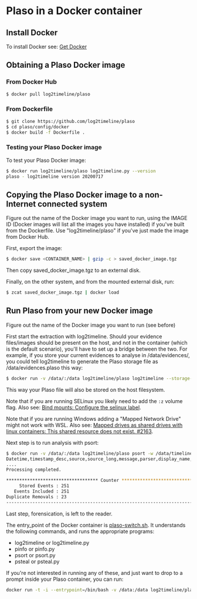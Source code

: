 # Plaso in a Docker container

## Install Docker

To install Docker see: [Get Docker](https://docs.docker.com/get-started/get-docker/)

## Obtaining a Plaso Docker image

### From Docker Hub

```bash
$ docker pull log2timeline/plaso
```

### From Dockerfile

```bash
$ git clone https://github.com/log2timeline/plaso
$ cd plaso/config/docker
$ docker build -f Dockerfile .
```

### Testing your Plaso Docker image

To test your Plaso Docker image:

```bash
$ docker run log2timeline/plaso log2timeline.py --version
plaso - log2timeline version 20200717
```

## Copying the Plaso Docker image to a non-Internet connected system

Figure out the name of the Docker image you want to run, using the IMAGE ID
(Docker images will list all the images you have installed) if you've built
from the Dockerfile. Use "log2timeline/plaso" if you've just made the image
from Docker Hub.

First, export the image:

```bash
$ docker save <CONTAINER_NAME> | gzip -c > saved_docker_image.tgz
```

Then copy saved_docker_image.tgz to an external disk.

Finally, on the other system, and from the mounted external disk, run:

```bash
$ zcat saved_docker_image.tgz | docker load
```

## Run Plaso from your new Docker image

Figure out the name of the Docker image you want to run (see before)

First start the extraction with log2timeline. Should your evidence files/images
should be present on the host, and not in the container (which is the default
scenario), you'll have to set up a bridge between the two.
For example, if you store your current evidences to analyse in
/data/evidences/, you could tell log2timeline to generate the Plaso storage
file as /data/evidences.plaso this way:

```bash
$ docker run -v /data/:/data log2timeline/plaso log2timeline --storage-file /data/evidences.plaso /data/evidences
```

This way your Plaso file will also be stored on the host filesystem.

Note that if you are running SELinux you likely need to add the `:z` volume
flag. Also see: [Bind mounts: Configure the selinux label](https://docs.docker.com/engine/storage/bind-mounts/#configure-the-selinux-label).

Note that if you are running Windows adding a "Mapped Network Drive" might not
work with WSL. Also see: [Mapped drives as shared drives with linux containers: This shared resource does not exist. #2163](https://github.com/docker/for-win/issues/2163).

Next step is to run analysis with psort:

```bash
$ docker run -v /data/:/data log2timeline/plaso psort -w /data/timeline.log /data/evidences.plaso
Datetime,timestamp_desc,source,source_long,message,parser,display_name,tag,store_number,store_index
....
Processing completed.

*********************************** Counter ************************************
     Stored Events : 251
   Events Included : 251
Duplicate Removals : 23
--------------------------------------------------------------------------------
```

Last step, forensication, is left to the reader.

The entry_point of the Docker container is [plaso-switch.sh](https://github.com/log2timeline/plaso/blob/main/config/docker/plaso-switch.sh).
It understands the following commands, and runs the appropriate programs:

* log2timeline or log2timeline.py
* pinfo or pinfo.py
* psort or psort.py
* psteal  or psteal.py

If you're not interested in running any of these, and just want to drop to a
prompt inside your Plaso container, you can run:

```bash
docker run -t -i --entrypoint=/bin/bash -v /data:/data log2timeline/plaso
```
